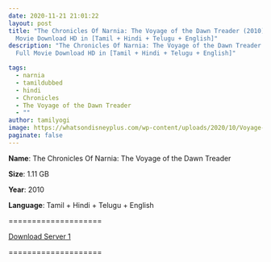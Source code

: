 ```yaml
---
date: 2020-11-21 21:01:22
layout: post
title: "The Chronicles Of Narnia: The Voyage of the Dawn Treader (2010) Full
  Movie Download HD in [Tamil + Hindi + Telugu + English]"
description: "The Chronicles Of Narnia: The Voyage of the Dawn Treader (2010)
  Full Movie Download HD in [Tamil + Hindi + Telugu + English]"

tags:
  - narnia
  - tamildubbed
  - hindi
  - Chronicles
  - The Voyage of the Dawn Treader
  - ""
author: tamilyogi
image: https://whatsondisneyplus.com/wp-content/uploads/2020/10/Voyage-of-the-Dawn-Treader.png
paginate: false
---
```

**Name**: The Chronicles Of Narnia: The Voyage of the Dawn Treader

**Size**: 1.11 GB

**Year**: 2010

**Language**: Tamil + Hindi + Telugu + English

\====================

[Download Server 1](https://mega.nz/file/Z0dmxR6B#VKL_E0OftDBFBEfaYyaie3KaltRB5428O62KQm9XomE)

[](https://mega.nz/file/Z0dmxR6B#VKL_E0OftDBFBEfaYyaie3KaltRB5428O62KQm9XomE)====================
